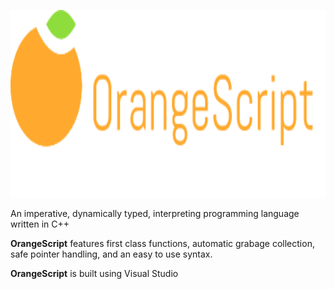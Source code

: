 <p align = "center">
<img src = logo/OrangeScript.png height = "300px" alt = "OrangeScript" title = "OrangeScript">
</p>

An imperative, dynamically typed, interpreting programming language written in C++

**OrangeScript** features first class functions, automatic grabage collection, safe pointer handling, and an easy to use syntax.

**OrangeScript** is built using Visual Studio
